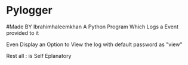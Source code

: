 # Pylogger
#Made BY Ibrahimhaleemkhan
A Python Program Which Logs a Event provided to it

Even Display an Option to View the log with default password as "view"

Rest all  : is Self Eplanatory 


